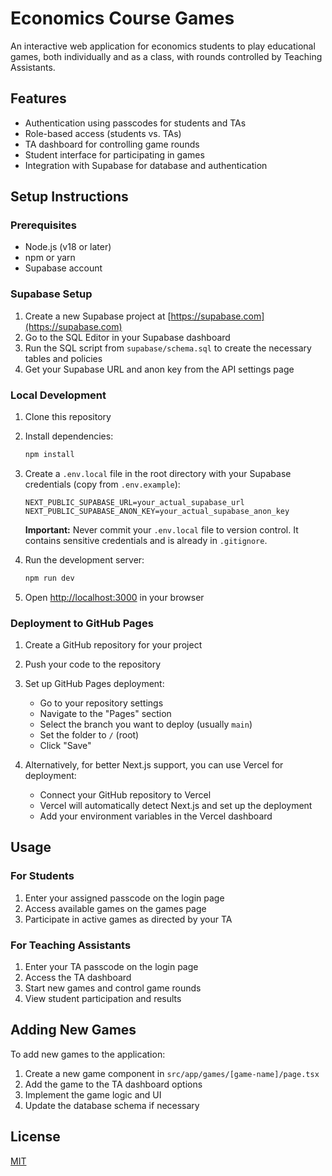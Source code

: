 # Economics Course Games

An interactive web application for economics students to play educational games, both individually and as a class, with rounds controlled by Teaching Assistants.

## Features

- Authentication using passcodes for students and TAs
- Role-based access (students vs. TAs)
- TA dashboard for controlling game rounds
- Student interface for participating in games
- Integration with Supabase for database and authentication

## Setup Instructions

### Prerequisites

- Node.js (v18 or later)
- npm or yarn
- Supabase account

### Supabase Setup

1. Create a new Supabase project at [https://supabase.com](https://supabase.com)
2. Go to the SQL Editor in your Supabase dashboard
3. Run the SQL script from `supabase/schema.sql` to create the necessary tables and policies
4. Get your Supabase URL and anon key from the API settings page

### Local Development

1. Clone this repository
2. Install dependencies:
   ```bash
   npm install
   ```
3. Create a `.env.local` file in the root directory with your Supabase credentials (copy from `.env.example`):
   ```
   NEXT_PUBLIC_SUPABASE_URL=your_actual_supabase_url
   NEXT_PUBLIC_SUPABASE_ANON_KEY=your_actual_supabase_anon_key
   ```

   **Important:** Never commit your `.env.local` file to version control. It contains sensitive credentials and is already in `.gitignore`.
4. Run the development server:
   ```bash
   npm run dev
   ```
5. Open [http://localhost:3000](http://localhost:3000) in your browser

### Deployment to GitHub Pages

1. Create a GitHub repository for your project
2. Push your code to the repository
3. Set up GitHub Pages deployment:
   - Go to your repository settings
   - Navigate to the "Pages" section
   - Select the branch you want to deploy (usually `main`)
   - Set the folder to `/` (root)
   - Click "Save"

4. Alternatively, for better Next.js support, you can use Vercel for deployment:
   - Connect your GitHub repository to Vercel
   - Vercel will automatically detect Next.js and set up the deployment
   - Add your environment variables in the Vercel dashboard

## Usage

### For Students

1. Enter your assigned passcode on the login page
2. Access available games on the games page
3. Participate in active games as directed by your TA

### For Teaching Assistants

1. Enter your TA passcode on the login page
2. Access the TA dashboard
3. Start new games and control game rounds
4. View student participation and results

## Adding New Games

To add new games to the application:

1. Create a new game component in `src/app/games/[game-name]/page.tsx`
2. Add the game to the TA dashboard options
3. Implement the game logic and UI
4. Update the database schema if necessary

## License

[MIT](LICENSE)
